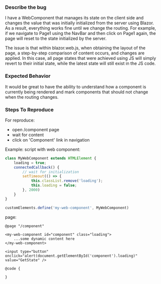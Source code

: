 ### Describe the bug

I have a WebComponent that manages its state on the client side and changes the value that was initially initialized from the server using Blazor. As a result, everything works fine until we change the routing. For example, if we navigate to Page1 using the NavBar and then click on Page1 again, the page will reset to the state initialized by the server.

The issue is that within blazor.web.js, when obtaining the layout of the page, a step-by-step comparison of content occurs, and changes are applied. In this case, all page states that were achieved using JS will simply revert to their initial state, while the latest state will still exist in the JS code.

### Expected Behavior

It would be great to have the ability to understand how a component is currently being rendered and mark components that should not change when the routing changes.

### Steps To Reproduce

For reproduce: 
- open /component page
- wait for content 
- click on 'Component' link in navigation

Example: 
script with web component: 

~~~script.js
class MyWebComponent extends HTMLElement {
    loading = true;
    connectedCallback() {
        // wait for initialization
        setTimeout(() => {
            this.classList.remove('loading');
            this.loading = false;
        }, 2000)
    }
}

customElements.define('my-web-component', MyWebComponent)
~~~

page: 

~~~
@page "/component"

<my-web-component id="component" class="loading">
    ...some dynamic content here
</my-web-component>

<input type="button" onclick="alert(document.getElementById('component').loading)" value="GetState" />

@code {

}
~~~